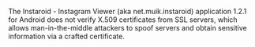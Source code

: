 The Instaroid - Instagram Viewer (aka net.muik.instaroid) application 1.2.1 for Android does not verify X.509 certificates from SSL servers, which allows man-in-the-middle attackers to spoof servers and obtain sensitive information via a crafted certificate.